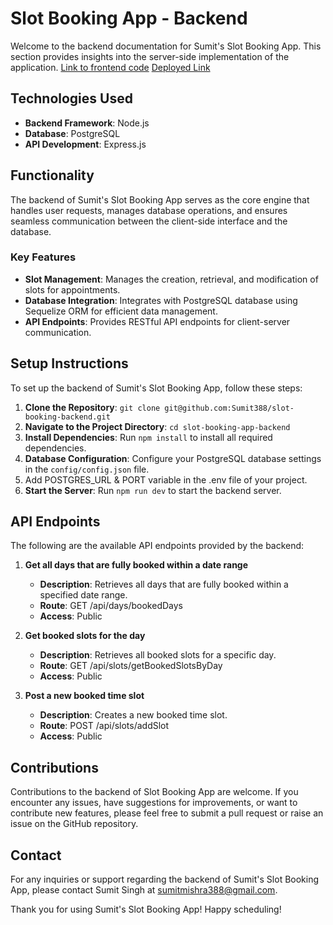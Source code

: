 # Slot Booking App - Backend

Welcome to the backend documentation for Sumit's Slot Booking App. This section provides insights into the server-side implementation of the application.
[Link to frontend code](https://github.com/Sumit388/slot-booker)
[Deployed Link](https://slot-booking-backend-y6n8.vercel.app/)

## Technologies Used

- **Backend Framework**: Node.js
- **Database**: PostgreSQL
- **API Development**: Express.js

## Functionality

The backend of Sumit's Slot Booking App serves as the core engine that handles user requests, manages database operations, and ensures seamless communication between the client-side interface and the database.

### Key Features

- **Slot Management**: Manages the creation, retrieval, and modification of slots for appointments.
- **Database Integration**: Integrates with PostgreSQL database using Sequelize ORM for efficient data management.
- **API Endpoints**: Provides RESTful API endpoints for client-server communication.

## Setup Instructions

To set up the backend of Sumit's Slot Booking App, follow these steps:

1. **Clone the Repository**: `git clone git@github.com:Sumit388/slot-booking-backend.git`
2. **Navigate to the Project Directory**: `cd slot-booking-app-backend`
3. **Install Dependencies**: Run `npm install` to install all required dependencies.
4. **Database Configuration**: Configure your PostgreSQL database settings in the `config/config.json` file.
5. Add POSTGRES_URL & PORT variable in the .env file of your project.
6. **Start the Server**: Run `npm run dev` to start the backend server.

## API Endpoints

The following are the available API endpoints provided by the backend:

1. **Get all days that are fully booked within a date range**
   - **Description**: Retrieves all days that are fully booked within a specified date range.
   - **Route**: GET /api/days/bookedDays
   - **Access**: Public

2. **Get booked slots for the day**
   - **Description**: Retrieves all booked slots for a specific day.
   - **Route**: GET /api/slots/getBookedSlotsByDay
   - **Access**: Public

3. **Post a new booked time slot**
   - **Description**: Creates a new booked time slot.
   - **Route**: POST /api/slots/addSlot
   - **Access**: Public

## Contributions

Contributions to the backend of Slot Booking App are welcome. If you encounter any issues, have suggestions for improvements, or want to contribute new features, please feel free to submit a pull request or raise an issue on the GitHub repository.

## Contact

For any inquiries or support regarding the backend of Sumit's Slot Booking App, please contact Sumit Singh at [sumitmishra388@gmail.com](sumitmishra388@gmail.com).

Thank you for using Sumit's Slot Booking App! Happy scheduling!
